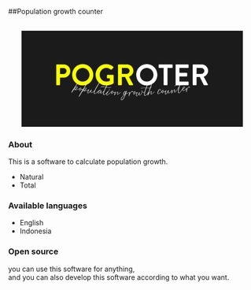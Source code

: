 
##Population growth counter
<section id="readme.md">
<center>
  <br />
 <a href="https://github.com/Wahyunaa/population-growth-counter"><img src="assets/img/logo.jpg" alt="logo" width="450"/></a>
 </center>
 </section>
 <section id="About">
<h3>About</h3>
<p>This is a software to calculate population growth.</p>
<ul>
  <li>Natural</li>
  <li>Total</li>
</ul>
</section>
<h3>Available languages</h3>
 <ul>
   <li>English</li>
   <li>Indonesia</li>
 </ul>
<section id="open-source">
<h3>Open source</h3>
<p>you can use this software for anything, <br />and you can also develop this software according to what you want.</p>
</section>
